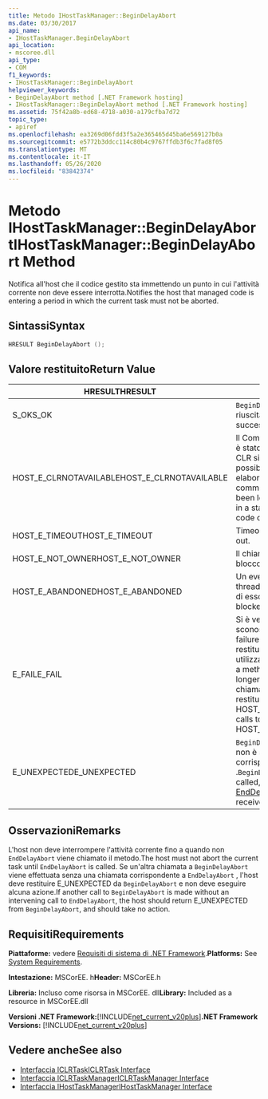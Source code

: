```yaml
---
title: Metodo IHostTaskManager::BeginDelayAbort
ms.date: 03/30/2017
api_name:
- IHostTaskManager.BeginDelayAbort
api_location:
- mscoree.dll
api_type:
- COM
f1_keywords:
- IHostTaskManager::BeginDelayAbort
helpviewer_keywords:
- BeginDelayAbort method [.NET Framework hosting]
- IHostTaskManager::BeginDelayAbort method [.NET Framework hosting]
ms.assetid: 75f42a8b-ed68-4718-a030-a179cfba7d72
topic_type:
- apiref
ms.openlocfilehash: ea3269d06fdd3f5a2e365465d45ba6e569127b0a
ms.sourcegitcommit: e5772b3ddcc114c80b4c9767ffdb3f6c7fad8f05
ms.translationtype: MT
ms.contentlocale: it-IT
ms.lasthandoff: 05/26/2020
ms.locfileid: "83842374"
---
```

# <a name="ihosttaskmanagerbegindelayabort-method"></a><span data-ttu-id="cfa62-102">Metodo IHostTaskManager::BeginDelayAbort</span><span class="sxs-lookup"><span data-stu-id="cfa62-102">IHostTaskManager::BeginDelayAbort Method</span></span>
<span data-ttu-id="cfa62-103">Notifica all'host che il codice gestito sta immettendo un punto in cui l'attività corrente non deve essere interrotta.</span><span class="sxs-lookup"><span data-stu-id="cfa62-103">Notifies the host that managed code is entering a period in which the current task must not be aborted.</span></span>  
  
## <a name="syntax"></a><span data-ttu-id="cfa62-104">Sintassi</span><span class="sxs-lookup"><span data-stu-id="cfa62-104">Syntax</span></span>  
  
```cpp  
HRESULT BeginDelayAbort ();  
```  
  
## <a name="return-value"></a><span data-ttu-id="cfa62-105">Valore restituito</span><span class="sxs-lookup"><span data-stu-id="cfa62-105">Return Value</span></span>  
  
|<span data-ttu-id="cfa62-106">HRESULT</span><span class="sxs-lookup"><span data-stu-id="cfa62-106">HRESULT</span></span>|<span data-ttu-id="cfa62-107">Description</span><span class="sxs-lookup"><span data-stu-id="cfa62-107">Description</span></span>|  
|-------------|-----------------|  
|<span data-ttu-id="cfa62-108">S_OK</span><span class="sxs-lookup"><span data-stu-id="cfa62-108">S_OK</span></span>|<span data-ttu-id="cfa62-109">`BeginDelayAbort`la restituzione è riuscita.</span><span class="sxs-lookup"><span data-stu-id="cfa62-109">`BeginDelayAbort` returned successfully.</span></span>|  
|<span data-ttu-id="cfa62-110">HOST_E_CLRNOTAVAILABLE</span><span class="sxs-lookup"><span data-stu-id="cfa62-110">HOST_E_CLRNOTAVAILABLE</span></span>|<span data-ttu-id="cfa62-111">Il Common Language Runtime (CLR) non è stato caricato in un processo oppure CLR si trova in uno stato in cui non è possibile eseguire codice gestito o elaborare la chiamata correttamente.</span><span class="sxs-lookup"><span data-stu-id="cfa62-111">The common language runtime (CLR) has not been loaded into a process, or the CLR is in a state in which it cannot run managed code or process the call successfully.</span></span>|  
|<span data-ttu-id="cfa62-112">HOST_E_TIMEOUT</span><span class="sxs-lookup"><span data-stu-id="cfa62-112">HOST_E_TIMEOUT</span></span>|<span data-ttu-id="cfa62-113">Timeout della chiamata.</span><span class="sxs-lookup"><span data-stu-id="cfa62-113">The call timed out.</span></span>|  
|<span data-ttu-id="cfa62-114">HOST_E_NOT_OWNER</span><span class="sxs-lookup"><span data-stu-id="cfa62-114">HOST_E_NOT_OWNER</span></span>|<span data-ttu-id="cfa62-115">Il chiamante non è il proprietario del blocco.</span><span class="sxs-lookup"><span data-stu-id="cfa62-115">The caller does not own the lock.</span></span>|  
|<span data-ttu-id="cfa62-116">HOST_E_ABANDONED</span><span class="sxs-lookup"><span data-stu-id="cfa62-116">HOST_E_ABANDONED</span></span>|<span data-ttu-id="cfa62-117">Un evento è stato annullato mentre un thread bloccato o Fiber era in attesa su di esso.</span><span class="sxs-lookup"><span data-stu-id="cfa62-117">An event was canceled while a blocked thread or fiber was waiting on it.</span></span>|  
|<span data-ttu-id="cfa62-118">E_FAIL</span><span class="sxs-lookup"><span data-stu-id="cfa62-118">E_FAIL</span></span>|<span data-ttu-id="cfa62-119">Si è verificato un errore irreversibile sconosciuto.</span><span class="sxs-lookup"><span data-stu-id="cfa62-119">An unknown catastrophic failure occurred.</span></span> <span data-ttu-id="cfa62-120">Quando un metodo restituisce E_FAIL, CLR non è più utilizzabile all'interno del processo.</span><span class="sxs-lookup"><span data-stu-id="cfa62-120">When a method returns E_FAIL, the CLR is no longer usable within the process.</span></span> <span data-ttu-id="cfa62-121">Le chiamate successive ai metodi di hosting restituiscono HOST_E_CLRNOTAVAILABLE.</span><span class="sxs-lookup"><span data-stu-id="cfa62-121">Subsequent calls to hosting methods return HOST_E_CLRNOTAVAILABLE.</span></span>|  
|<span data-ttu-id="cfa62-122">E_UNEXPECTED</span><span class="sxs-lookup"><span data-stu-id="cfa62-122">E_UNEXPECTED</span></span>|<span data-ttu-id="cfa62-123">`BeginDelayAbort`è già stato chiamato, ma non è stata ancora ricevuta la chiamata corrispondente a [EndDelayAbort](ihosttaskmanager-enddelayabort-method.md) .</span><span class="sxs-lookup"><span data-stu-id="cfa62-123">`BeginDelayAbort` has already been called, but the corresponding call to [EndDelayAbort](ihosttaskmanager-enddelayabort-method.md) has not yet been received.</span></span>|  
  
## <a name="remarks"></a><span data-ttu-id="cfa62-124">Osservazioni</span><span class="sxs-lookup"><span data-stu-id="cfa62-124">Remarks</span></span>  
 <span data-ttu-id="cfa62-125">L'host non deve interrompere l'attività corrente fino a quando non `EndDelayAbort` viene chiamato il metodo.</span><span class="sxs-lookup"><span data-stu-id="cfa62-125">The host must not abort the current task until `EndDelayAbort` is called.</span></span> <span data-ttu-id="cfa62-126">Se un'altra chiamata a `BeginDelayAbort` viene effettuata senza una chiamata corrispondente a `EndDelayAbort` , l'host deve restituire E_UNEXPECTED da `BeginDelayAbort` e non deve eseguire alcuna azione.</span><span class="sxs-lookup"><span data-stu-id="cfa62-126">If another call to `BeginDelayAbort` is made without an intervening call to `EndDelayAbort`, the host should return E_UNEXPECTED from `BeginDelayAbort`, and should take no action.</span></span>  
  
## <a name="requirements"></a><span data-ttu-id="cfa62-127">Requisiti</span><span class="sxs-lookup"><span data-stu-id="cfa62-127">Requirements</span></span>  
 <span data-ttu-id="cfa62-128">**Piattaforme:** vedere [Requisiti di sistema di .NET Framework](../../get-started/system-requirements.md).</span><span class="sxs-lookup"><span data-stu-id="cfa62-128">**Platforms:** See [System Requirements](../../get-started/system-requirements.md).</span></span>  
  
 <span data-ttu-id="cfa62-129">**Intestazione:** MSCorEE. h</span><span class="sxs-lookup"><span data-stu-id="cfa62-129">**Header:** MSCorEE.h</span></span>  
  
 <span data-ttu-id="cfa62-130">**Libreria:** Incluso come risorsa in MSCorEE. dll</span><span class="sxs-lookup"><span data-stu-id="cfa62-130">**Library:** Included as a resource in MSCorEE.dll</span></span>  
  
 <span data-ttu-id="cfa62-131">**Versioni .NET Framework:**[!INCLUDE[net_current_v20plus](../../../../includes/net-current-v20plus-md.md)]</span><span class="sxs-lookup"><span data-stu-id="cfa62-131">**.NET Framework Versions:** [!INCLUDE[net_current_v20plus](../../../../includes/net-current-v20plus-md.md)]</span></span>  
  
## <a name="see-also"></a><span data-ttu-id="cfa62-132">Vedere anche</span><span class="sxs-lookup"><span data-stu-id="cfa62-132">See also</span></span>

- [<span data-ttu-id="cfa62-133">Interfaccia ICLRTask</span><span class="sxs-lookup"><span data-stu-id="cfa62-133">ICLRTask Interface</span></span>](iclrtask-interface.md)
- [<span data-ttu-id="cfa62-134">Interfaccia ICLRTaskManager</span><span class="sxs-lookup"><span data-stu-id="cfa62-134">ICLRTaskManager Interface</span></span>](iclrtaskmanager-interface.md)
- [<span data-ttu-id="cfa62-135">Interfaccia IHostTaskManager</span><span class="sxs-lookup"><span data-stu-id="cfa62-135">IHostTaskManager Interface</span></span>](ihosttaskmanager-interface.md)
